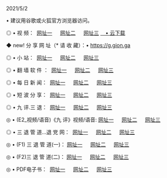 <p>2021/5/2
<p>• 建议用谷歌或火狐官方浏览器访问。
<p>◎ • 视 频： 
<a href="http://pwd.hdfmradio.com/" target="_blank">网址一</a> 　 
<a href="http://pud.hdfmradio.com/" target="_blank">网址二</a> 　 
<a href="http://pud.hdfmradio.com/b.html" target="_blank">网址三</a>
<a href="https://yadi.sk/d/d0sUeAOpal3njw" target="_blank">　• 云下载 </a></p>
<p>◆ new! 分 享 网 址（* 请 收 藏）：• <a href="http://psb.hdfmradio.com/a.html">https://g.gion.ga</a></p>

<p>◎ • 小 站：  
<a href="http://pwd.hdfmradio.com/f.html" target="_blank">网址一</a> 　 
<a href="http://pud.hdfmradio.com/h.html" target="_blank">网址二</a> 　 
<a href="http://pud.hdfmradio.com/k/" target="_blank">网址三</a></p>
<p>◎ • 翻 墙 软 件 ：  
<a href="http://pwd.hdfmradio.com/ff/" target="_blank">网址一</a> 　 
<a href="http://pud.hdfmradio.com/s/read/a1_nd.html" target="_blank">网址二</a> 　 
<a href="http://pud.hdfmradio.com/ff/index.html" target="_blank">网址三</a></p>
<p>◎ • 每 日 新 闻：  
<a href="http://pwd.hdfmradio.com/day/" target="_blank">网址一</a> 　 
<a href="http://pud.hdfmradio.com/day/" target="_blank">网址二</a> 　 
<a href="http://pud.hdfmradio.com/day/index.html" target="_blank">网址三</a></p>
<p>◎ • 短 波 分 享：  
<a href="http://pwd.hdfmradio.com/h/" target="_blank">网址一</a> 　 
<a href="http://pud.hdfmradio.com/h/" target="_blank">网址二</a> 　 
<a href="http://pud.hdfmradio.com/h/index.html" target="_blank">网址三</a></p>
<p>◎ • 九 评.三 退：  
<a href="http://pwd.hdfmradio.com/t/" target="_blank">网址一</a> 　 
<a href="http://pud.hdfmradio.com/v2/index.html" target="_blank">网址二</a> 　 
<a href="http://pud.hdfmradio.com/tt/index.html" target="_blank">网址三</a> 　</p>
<p>◎ • (E2_视频/语音)《九 评》视频/语音: 
<a href="http://pud.hdfmradio.com/7738.html" target="_blank">网址一</a> 　 
<a href="http://pud.hdfmradio.com/7614.html" target="_blank">网址二</a> 　 
<a href="http://pud.hdfmradio.com/7633.html" target="_blank">网址三</a></p>
<p>◎ • 三 退 管 道...退 党 网：  
<a href="http://pwd.hdfmradio.com/go/td1.html" target="_blank">网址一</a> 　 
<a href="http://pud.hdfmradio.com/go/td2.html" target="_blank">网址二</a> 　 
<a href="http://pud.hdfmradio.com/go/td3.html" target="_blank">网址三</a></p>
<p>◎ • (F1) 三 退 管 道(一)： 
<a href="http://pwd.hdfmradio.com/dd/" target="_blank">网址一</a> 　 
<a href="http://pud.hdfmradio.com/s/read/a1_tdx.html" target="_blank">网址二</a> 　 
<a href="http://pud.hdfmradio.com/dd/" target="_blank">网址三</a></p>
<p>◎ • (F2)三 退 管 道(二)： 
<a href="http://pud.hdfmradio.com/d/" target="_blank">网址一</a> 　 
<a href="http://pwd.hdfmradio.com/d/index.html" target="_blank">网址二</a> 　 
<a href="http://pud.hdfmradio.com/d/" target="_blank">网址三</a></p>
<p>◎ • PDF电子书：  
<a href="http://pwd.hdfmradio.com/p/" target="_blank">网址一</a> 　 
<a href="http://pud.hdfmradio.com/p/index.html" target="_blank">网址二</a> 　 
<a href="http://pud.hdfmradio.com/p/" target="_blank">网址三</a></p>
